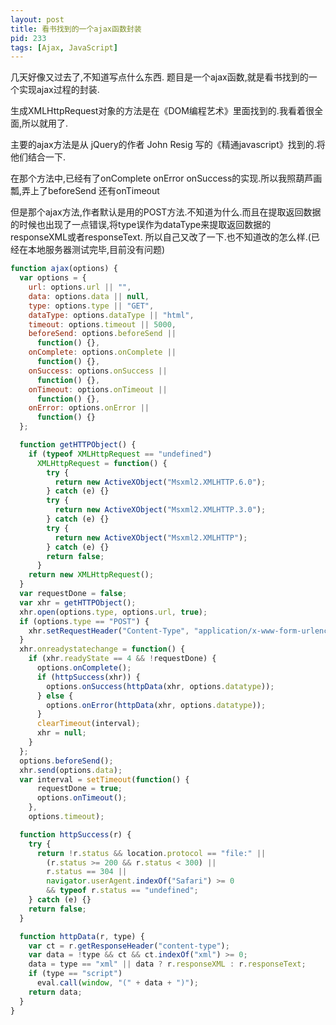 ```yaml
---
layout: post
title: 看书找到的一个ajax函数封装
pid: 233
tags: [Ajax, JavaScript]
---
```

几天好像又过去了,不知道写点什么东西.
题目是一个ajax函数,就是看书找到的一个实现ajax过程的封装.

生成XMLHttpRequest对象的方法是在《DOM编程艺术》里面找到的.我看着很全面,所以就用了.

主要的ajax方法是从 jQuery的作者 John Resig 写的《精通javascript》找到的.将他们结合一下.

在那个方法中,已经有了onComplete onError onSuccess的实现.所以我照葫芦画瓢,弄上了beforeSend 还有onTimeout

但是那个ajax方法,作者默认是用的POST方法.不知道为什么.而且在提取返回数据的时候也出现了一点错误,将type误作为dataType来提取返回数据的responseXML或者responseText.
所以自己又改了一下.也不知道改的怎么样.(已经在本地服务器测试完毕,目前没有问题)

```js
function ajax(options) {
  var options = {
    url: options.url || "",
    data: options.data || null,
    type: options.type || "GET",
    dataType: options.dataType || "html",
    timeout: options.timeout || 5000,
    beforeSend: options.beforeSend ||
      function() {},
    onComplete: options.onComplete ||
      function() {},
    onSuccess: options.onSuccess ||
      function() {},
    onTimeout: options.onTimeout ||
      function() {},
    onError: options.onError ||
      function() {}
  };

  function getHTTPObject() {
    if (typeof XMLHttpRequest == "undefined")
      XMLHttpRequest = function() {
        try {
          return new ActiveXObject("Msxml2.XMLHTTP.6.0");
        } catch (e) {}
        try {
          return new ActiveXObject("Msxml2.XMLHTTP.3.0");
        } catch (e) {}
        try {
          return new ActiveXObject("Msxml2.XMLHTTP");
        } catch (e) {}
        return false;
      }
    return new XMLHttpRequest();
  }
  var requestDone = false;
  var xhr = getHTTPObject();
  xhr.open(options.type, options.url, true);
  if (options.type == "POST") {
    xhr.setRequestHeader("Content-Type", "application/x-www-form-urlencoded");
  }
  xhr.onreadystatechange = function() {
    if (xhr.readyState == 4 && !requestDone) {
      options.onComplete();
      if (httpSuccess(xhr)) {
        options.onSuccess(httpData(xhr, options.datatype));
      } else {
        options.onError(httpData(xhr, options.datatype));
      }
      clearTimeout(interval);
      xhr = null;
    }
  };
  options.beforeSend();
  xhr.send(options.data);
  var interval = setTimeout(function() {
      requestDone = true;
      options.onTimeout();
    },
    options.timeout);

  function httpSuccess(r) {
    try {
      return !r.status && location.protocol == "file:" ||
        (r.status >= 200 && r.status < 300) ||
        r.status == 304 ||
        navigator.userAgent.indexOf("Safari") >= 0
        && typeof r.status == "undefined";
    } catch (e) {}
    return false;
  }

  function httpData(r, type) {
    var ct = r.getResponseHeader("content-type");
    var data = !type && ct && ct.indexOf("xml") >= 0;
    data = type == "xml" || data ? r.responseXML : r.responseText;
    if (type == "script")
      eval.call(window, "(" + data + ")");
    return data;
  }
}
```
